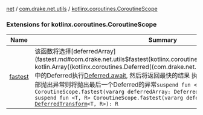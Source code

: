 [net](../../index.md) / [com.drake.net.utils](../index.md) / [kotlinx.coroutines.CoroutineScope](./index.md)

### Extensions for kotlinx.coroutines.CoroutineScope

| Name | Summary |
|---|---|
| [fastest](fastest.md) | 该函数将选择[deferredArray](fastest.md#com.drake.net.utils$fastest(kotlinx.coroutines.CoroutineScope, kotlin.Array((kotlinx.coroutines.Deferred((com.drake.net.utils.fastest.T)))))/deferredArray)中的Deferred执行[Deferred.await](#), 然后将返回最快的结果 执行过程中的异常将被忽略, 如果全部抛出异常则将抛出最后一个Deferred的异常`suspend fun <T> CoroutineScope.fastest(vararg deferredArray: Deferred<T>): T`<br>`suspend fun <T, R> CoroutineScope.fastest(vararg deferredArray: `[`DeferredTransform`](../../com.drake.net.transform/-deferred-transform/index.md)`<T, R>): R` |
